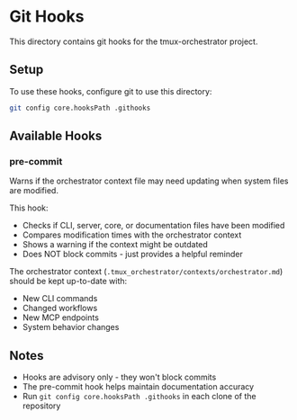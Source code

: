 # Git Hooks

This directory contains git hooks for the tmux-orchestrator project.

## Setup

To use these hooks, configure git to use this directory:

```bash
git config core.hooksPath .githooks
```

## Available Hooks

### pre-commit

Warns if the orchestrator context file may need updating when system files are modified.

This hook:
- Checks if CLI, server, core, or documentation files have been modified
- Compares modification times with the orchestrator context
- Shows a warning if the context might be outdated
- Does NOT block commits - just provides a helpful reminder

The orchestrator context (`.tmux_orchestrator/contexts/orchestrator.md`) should be kept up-to-date with:
- New CLI commands
- Changed workflows
- New MCP endpoints
- System behavior changes

## Notes

- Hooks are advisory only - they won't block commits
- The pre-commit hook helps maintain documentation accuracy
- Run `git config core.hooksPath .githooks` in each clone of the repository